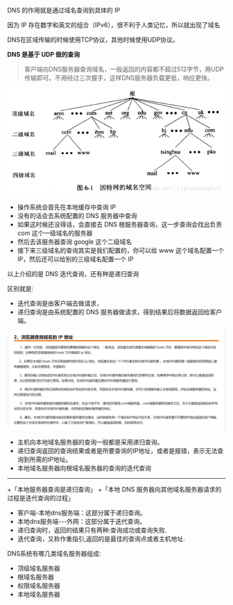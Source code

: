 DNS 的作用就是通过域名查询到具体的 IP

因为 IP 存在数字和英文的组合（IPv6），很不利于人类记忆，所以就出现了域名

DNS在区域传输的时候使用TCP协议，其他时候使用UDP协议。

**DNS 是基于 UDP 做的查询**
>客户端向DNS服务器查询域名，一般返回的内容都不超过512字节，用UDP传输即可。不用经过三次握手，这样DNS服务器负载更低，响应更快。

![Image text](img/因特网的域名空间.png)

+ 操作系统会首先在本地缓存中查询 IP
+ 没有的话会去系统配置的 DNS 服务器中查询
+ 如果这时候还没得话，会直接去 DNS 根服务器查询，这一步查询会找出负责 com 这个一级域名的服务器
+ 然后去该服务器查询 google 这个二级域名
+ 接下来三级域名的查询其实是我们配置的，你可以给 www 这个域名配置一个 IP，然后还可以给别的三级域名配置一个 IP

以上介绍的是 DNS 迭代查询，还有种是递归查询

区别就是:
+ 迭代查询是由客户端去做请求，
+ 递归查询是由系统配置的 DNS 服务器做请求，得到结果后将数据返回给客户端。


![Image text](img/DNS解析.jpg)
+ 主机向本地域名服务器的查询一般都是采用递归查询。
+ 递归查询返回的查询结果或者是所要查询的IP地址，或者是报错，表示无法查询到所需的IP地址。
+ 本地域名服务器向根域名服务器的查询的迭代查询
<hr />

+「本地服务器查询是递归查询」
+「本地 DNS 服务器向其他域名服务器请求的过程是迭代查询的过程」


+ 客户端-本地dns服务端：这部分属于递归查询。
+ 本地dns服务端---外网：这部分属于迭代查询。
+ 递归查询时，返回的结果只有两种:查询成功或查询失败.
+ 迭代查询，又称作重指引,返回的是最佳的查询点或者主机地址.

DNS系统有哪几类域名服务器组成:
+ 顶级域名服务器
+ 根域名服务器
+ 权限域名服务器 
+ 本地域名服务器